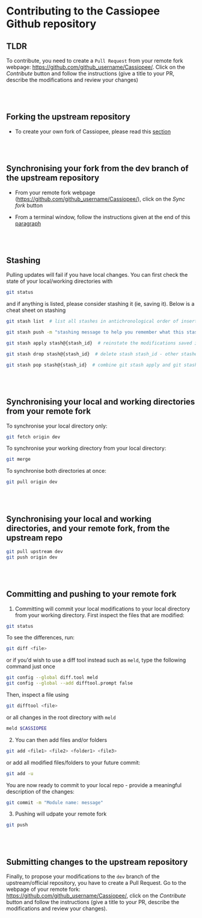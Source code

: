 # Contributing to the Cassiopee Github repository

## TLDR

To contribute, you need to create a `Pull Request` from your remote fork webpage: https://github.com/github_username/Cassiopee/. Click on the _Contribute_ button and follow the instructions (give a title to your PR, describe the modifications and review your changes)

<br> </br>


## Forking the upstream repository

- To create your own fork of Cassiopee, please read this [section](https://github.com/onera/Cassiopee/blob/main/docs/developers/Git/cloning-cassiopee.md#clone-or-fork-cassiopee)  

<br> </br>

## Synchronising your fork from the dev branch of the upstream repository

- From your remote fork webpage (https://github.com/github_username/Cassiopee/), click on the _Sync fork_ button

- From a terminal window, follow the instructions given at the end of this [paragraph](https://github.com/onera/Cassiopee/blob/main/docs/developers/Git/cloning-cassiopee.md#clone-or-fork-cassiopee)

<br> </br>

## Stashing

Pulling updates will fail if you have local changes. You can first check the state of your local/working directories with

```sh
git status
```

and if anything is listed, please consider stashing it (ie, saving it). Below is a cheat sheet on stashing

```sh
git stash list  # list all stashes in antichronological order of insertion in the stashing stack

git stash push -m "stashing message to help you remember what this stash is about"  # save your local changes in your local stashing stack

git stash apply stash@{stash_id}  # reinstate the modifications saved in `stash_id` in your working directory. stash_id 0 is the most recent.

git stash drop stash@{stash_id}  # delete stash stash_id - other stashes may be reindexed

git stash pop stash@{stash_id}  # combine git stash apply and git stash drop in one command
```

<br> </br>

## Synchronising your local and working directories from your remote fork

To synchronise your local directory only:
```sh
git fetch origin dev
```

To synchronise your working directory from your local directory:
```sh
git merge
```

To synchronise both directories at once:
```sh
git pull origin dev
```

<br> </br>

## Synchronising your local and working directories, and your remote fork, from the upstream repo

```sh
git pull upstream dev
git push origin dev
```

<br> </br>

## Committing and pushing to your remote fork

1. Committing will commit your local modifications to your local directory from your working directory. 
First inspect the files that are modified:
```sh
git status
```

To see the differences, run:
```sh
git diff <file>
```

or if you'd wish to use a diff tool instead such as `meld`, type the following command just once

```sh
git config --global diff.tool meld
git config --global --add difftool.prompt false
```

Then, inspect a file using
```sh
git difftool <file>
```

or all changes in the root directory with `meld`
```sh
meld $CASSIOPEE
```

2. You can then add files and/or folders
```sh
git add <file1> <file2> <folder1> <file3>
```

or add all modified files/folders to your future commit:
```sh
git add -u
```

You are now ready to commit to your local repo - provide a meaningful description of the changes:
```sh
git commit -m "Module name: message"
```

3. Pushing will udpate your remote fork  
```sh
git push
```

<br> </br>

## Submitting changes to the upstream repository

Finally, to propose your modifications to the `dev` branch of the upstream/official repository, you have to 
create a Pull Request. Go to the webpage of your remote fork: https://github.com/github_username/Cassiopee/, click on the _Contribute_ button and follow the instructions (give a title to your PR, describe the modifications and review your changes).
